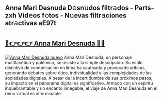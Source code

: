 ## Anna Mari Desnuda D𝚎sn𝚞dos filtr𝚊dos - Parts-zxh Vid𝚎os f𝚘tos - N𝚞evas filtr𝚊ciones atr𝚊ctivas aE97t

# <h2><a href="http://mb3oox.tromn.icu/?c=Anna+Mari+Desnuda">🔗👉👉👉 Anna Mari Desnuda 🔗🔗</a></h2>

[![Anna Mari Desnuda nuevo](https://i.imgur.com/pEAQMta.gif)](http://mb3oox.tromn.icu/?c=Anna+Mari+Desnuda)
Anna Mari Desnuda, un personaje multifacético y polémico, se resiste a la simple descripción. Su estilo distintivo de comunicación en línea ha cautivado y provocado críticas, generando debates sobre ética, individualidad y las complejidades de las sociedades digitales. A pesar de la incertidumbre de sus próximos pasos, su impacto en el panorama digital es significativo. Armado con un espíritu inquebrantable y un encanto innegable, el viaje de Anna Mari Desnuda en el reino virtual es interminable.
